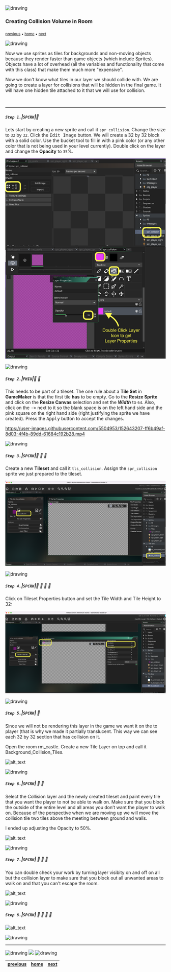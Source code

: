 <img src="https://via.placeholder.com/1000x4/45D7CA/45D7CA" alt="drawing" height="4px"/>

### Creating Collision Volume in Room

<sub>[previous](../player-anim/README.md#user-content-importing-player-animations) • [home](../README.md#user-content-gms2-ue4-space-rocks) • [next](../)</sub>

<img src="https://via.placeholder.com/1000x4/45D7CA/45D7CA" alt="drawing" height="4px"/>

Now we use sprites as tiles for backgrounds and non-moving objects because they render faster than game objects (which include Sprites). Objects have a lot of overhead (all the variables and functionality that come with this class) that make them much more &quot;expensive&quot;. 

Now we don't know what tiles in our layer we should collide with. We are going to create a layer for collisions that will be hidden in the final game. It will have one hidden tile attached to it that we will use for collision.  
    
<br>

---


##### `Step 1.`\|`SPCRK`|:small_blue_diamond:

Lets start by creating a new sprite and call it `spr_collision`. Change the size to `32` by `32`. Click the <kbd>Edit Image</kbd> button. We will create a 32 by 32 block with a solid color. Use the bucket tool to fill in with a pink color (or any other color that is not being used in your level currently). Double click on the layer and change the **Opacity** to `35`%.

![35% transparent pink collision sprite called spr_collision](images/sprCollision.png)

<img src="https://via.placeholder.com/500x2/45D7CA/45D7CA" alt="drawing" height="2px" alt = ""/>

##### `Step 2.`\|`FHIU`|:small_blue_diamond: :small_blue_diamond: 

This needs to be part of a tileset. The one rule about a **Tile Set** in **GameMaker** is that the first tile **has** to be empty. Go to the **Resize Sprite** and click on the **Resize Canvas** selection and set the ***Width*** to `64`. Also, click on the <kbd>-></kbd> next to it so the blank space is on the left hand side and the pink square on the right hand side (right justifying the sprite we have created). Press the <kbd>Apply</kbd> button to accept the changes.

https://user-images.githubusercontent.com/5504953/152643207-ff6b49af-8d03-4f4b-89dd-61684c192b28.mp4

<img src="https://via.placeholder.com/500x2/45D7CA/45D7CA" alt="drawing" height="2px" alt = ""/>

##### `Step 3.`\|`SPCRK`|:small_blue_diamond: :small_blue_diamond: :small_blue_diamond:

Create a new **Tileset** and call it `tls_collision`. Assign the `spr_collision` sprite we just prepared to the tileset.

![create tileset tls_collision and assign spr_collision](images/tlsCollision.png)

<img src="https://via.placeholder.com/500x2/45D7CA/45D7CA" alt="drawing" height="2px" alt = ""/>

##### `Step 4.`\|`SPCRK`|:small_blue_diamond: :small_blue_diamond: :small_blue_diamond: :small_blue_diamond:

Click on Tileset Properties button and set the Tile Width and Tile Height to 32:

![change tileset width and height ot 32](images/resizeTileset.png)

<img src="https://via.placeholder.com/500x2/45D7CA/45D7CA" alt="drawing" height="2px" alt = ""/>

##### `Step 5.`\|`SPCRK`| :small_orange_diamond:

Since we will not be rendering this layer in the game we want it on the to player (that is why we made it partially translucent.  This way we can see each 32 by 32 section that has collision on it.  


Open the room rm_castle. Create a new Tile Layer on top and call it Background_Collision_Tiles.

![alt_text](images/.png)

<img src="https://via.placeholder.com/500x2/45D7CA/45D7CA" alt="drawing" height="2px" alt = ""/>

##### `Step 6.`\|`SPCRK`| :small_orange_diamond: :small_blue_diamond:

Select the Collision layer and the newly created tileset and paint every tile that you want the player to not be able to walk on. Make sure that you block the outside of the entire level and all areas you don’t want the player to walk on. Because of the perspective when we are moving up we will move the collision tile two tiles above the meeting between ground and walls.


I ended up adjusting the Opacity to 50%.

![alt_text](images/.png)

<img src="https://via.placeholder.com/500x2/45D7CA/45D7CA" alt="drawing" height="2px" alt = ""/>

##### `Step 7.`\|`SPCRK`| :small_orange_diamond: :small_blue_diamond: :small_blue_diamond:

You can double check your work by turning layer visibity on and off on all but the collision layer to make sure that you block out all unwanted areas to walk on and that you can't escape the room.

![alt_text](images/.png)

<img src="https://via.placeholder.com/500x2/45D7CA/45D7CA" alt="drawing" height="2px" alt = ""/>

##### `Step 8.`\|`SPCRK`| :small_orange_diamond: :small_blue_diamond: :small_blue_diamond: :small_blue_diamond:

![alt_text](images/.png)

<img src="https://via.placeholder.com/500x2/45D7CA/45D7CA" alt="drawing" height="2px" alt = ""/>


___


<img src="https://via.placeholder.com/1000x4/dba81a/dba81a" alt="drawing" height="4px" alt = ""/>

<img src="https://via.placeholder.com/1000x100/45D7CA/000000/?text=Next Up - ADD NEXT PAGE">

<img src="https://via.placeholder.com/1000x4/dba81a/dba81a" alt="drawing" height="4px" alt = ""/>

| [previous](../player-anim/README.md#user-content-importing-player-animations)| [home](../README.md#user-content-gms2-ue4-space-rocks) | [next](../)|
|---|---|---|
